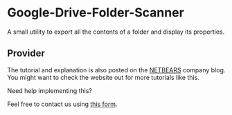 # Google-Drive-Folder-Scanner
A small utility to export all the contents of a folder and display its properties.

## Provider
The tutorial and explanation is also posted on the [NETBEARS](https://netbears.com/blog/perconadb-wordpress-kubernetes/) company blog. You might want to check the website out for more tutorials like this.

Need help implementing this?

Feel free to contact us using [this form](https://netbears.com/#contact-form).
